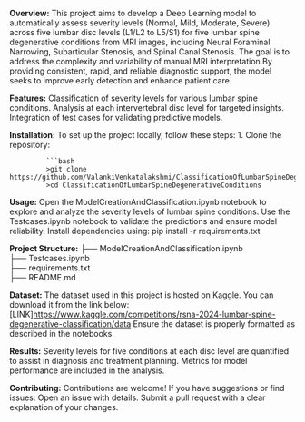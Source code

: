 **Overview:**
               This project aims to develop a Deep Learning model to automatically assess severity levels (Normal, Mild, Moderate, Severe) across five lumbar disc levels (L1/L2 to L5/S1) for 
               five lumbar spine degenerative conditions from MRI images, including Neural Foraminal Narrowing, Subarticular Stenosis, and Spinal Canal Stenosis. The goal is to address the 
               complexity and variability of manual MRI interpretation.By providing consistent, rapid, and reliable diagnostic support, the model seeks to improve early detection and enhance 
               patient care.
               
**Features:**
              Classification of severity levels for various lumbar spine conditions.
              Analysis at each intervertebral disc level for targeted insights.
              Integration of test cases for validating predictive models.
              
**Installation:**
              To set up the project locally, follow these steps:
              1. Clone the repository:
              
             ```bash
             >git clone https://github.com/ValankiVenkatalakshmi/ClassificationOfLumbarSpineDegenerativeConditions.git
             >cd ClassificationOfLumbarSpineDegenerativeConditions

**Usage:**
              Open the ModelCreationAndClassification.ipynb notebook to explore and analyze the severity levels of lumbar spine conditions.
              Use the Testcases.ipynb notebook to validate the predictions and ensure model reliability.
              Install dependencies using:
                      pip install -r requirements.txt
                      
**Project Structure:**
              ├── ModelCreationAndClassification.ipynb      
              ├── Testcases.ipynb          
              ├── requirements.txt         
              ├── README.md      
              
**Dataset:**
          The dataset used in this project is hosted on Kaggle. You can download it from the link below:
          [LINK]https://www.kaggle.com/competitions/rsna-2024-lumbar-spine-degenerative-classification/data
          Ensure the dataset is properly formatted as described in the notebooks.
          
**Results:**
          Severity levels for five conditions at each disc level are quantified to assist in diagnosis and treatment planning.
          Metrics for model performance are included in the analysis.
          
**Contributing:**
          Contributions are welcome! If you have suggestions or find issues:
              Open an issue with details.
              Submit a pull request with a clear explanation of your changes.






